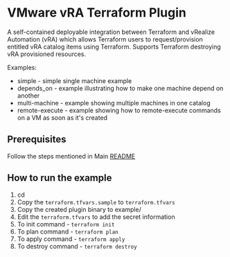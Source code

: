 # VMware vRA Terraform Plugin

A self-contained deployable integration between Terraform and vRealize Automation (vRA) which allows Terraform users to request/provision entitled vRA catalog items using Terraform. Supports Terraform destroying vRA provisioned resources.

Examples:
- simple - simple single machine example
- depends_on - example illustrating how to make one machine depend on another
- multi-machine - example showing multiple machines in one catalog
- remote-execute - example showing how to remote-execute commands on a VM as soon as it's created


## Prerequisites

Follow the steps mentioned in Main [README](../README.md)

## How to run the example
1. cd <example directory>
2. Copy the `terraform.tfvars.sample` to `terraform.tfvars`
3. Copy the created plugin binary to example/
4. Edit the `terraform.tfvars` to add the secret information
5. To init command -  `terraform init`
6. To plan command - `terraform plan`
7. To apply command - `terraform apply`
8. To destroy command - `terraform destroy`
